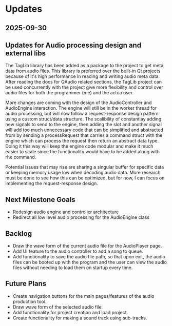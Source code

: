 # Updates

## 2025-09-30

## Updates for Audio processing design and external libs

The TagLib library has been added as a package to the project to get meta data from audio files. This library is preferred over the built-in Qt projects because of it's high performance in reading and writing audio meta data. After reading the docs for QAudio related sections, the TagLib project can be used concurrently with the project give more flexibility and control over audio files for both the programmer (me) and the actua user.

More changes are coming with the design of the AudioController and AudioEngine interaction. The engine will still be in the worker thread for audio processing, but will now follow a request-response design pattern using a custom struct/data structure. The scalibility of constantlay adding new signals to send to the engine, then adding the slot and another signal will add too much unnecessary code that can be simplified and abstracted from by sending a processRequest that carries a command struct with the engine which can process the request then return an abstract data type. Doing it this way will keep the engine code modular and make it much easier to scale since the functionality would have to be added along with rhe command.

Potential issues that may rise are sharing a singular buffer for specific data or keeping memory usage low when decoding audio data. More research must be done to see how this can be optimized, but for now, I can focus on implementing the request-response design.

## Next Milestone Goals

* Redesign audio engine and controller architecture
* Redirect all low level audio processing for the AudioEngine class

## Backlog

* Draw the wave form of the current audio file for the AudioPlayer page.
* Add UI feature to the audio controller to add a song to queue.
* Add functionality to save the audio file path, so that upon exit, the audio files can be booted up with the program and the user can view the audio files without needing to load them on startup every time.

## Future Plans

* Create navigation buttons for the main pages/features of the audio production tool.
* Draw wave form of the selected audio file.
* Add functionality for project creation and load project.
* Create functionality for making a sound track using sub-tracks.
